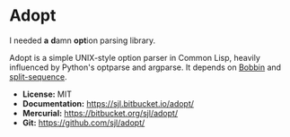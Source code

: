 Adopt
=====

I needed **a** **d**amn **opt**ion parsing library.

Adopt is a simple UNIX-style option parser in Common Lisp, heavily influenced by
Python's optparse and argparse.  It depends on [Bobbin][] and
[split-sequence][].

* **License:** MIT
* **Documentation:** <https://sjl.bitbucket.io/adopt/>
* **Mercurial:** <https://bitbucket.org/sjl/adopt/>
* **Git:** <https://github.com/sjl/adopt/>

[Bobbin]: https://github.com/sjl/bobbin
[split-sequence]: https://www.cliki.net/split-sequence
